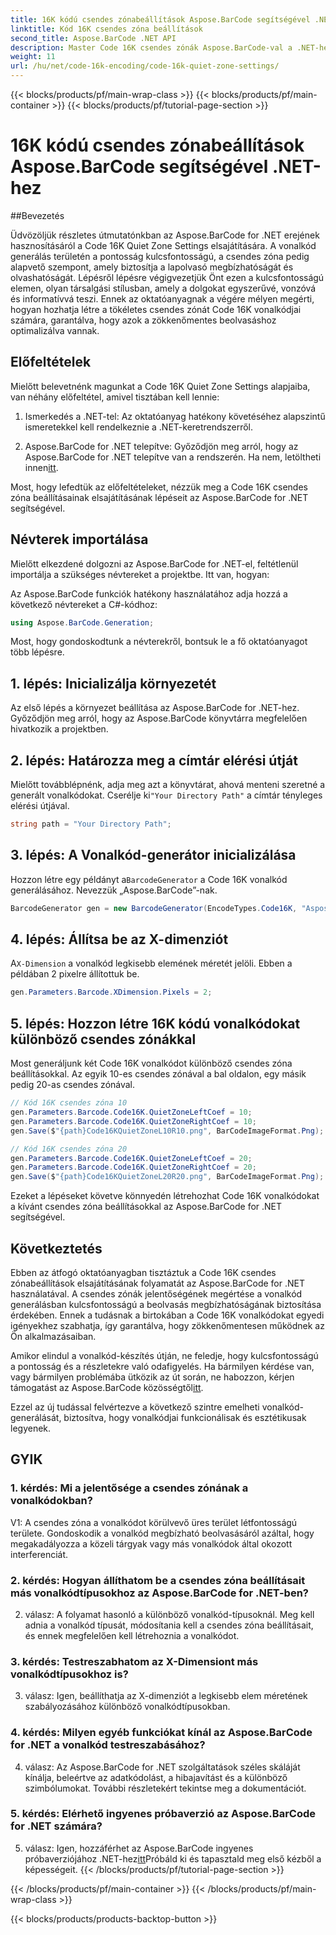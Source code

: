 ```yaml
---
title: 16K kódú csendes zónabeállítások Aspose.BarCode segítségével .NET-hez
linktitle: Kód 16K csendes zóna beállítások
second_title: Aspose.BarCode .NET API
description: Master Code 16K csendes zónák Aspose.BarCode-val a .NET-hez. Testreszabhatja a vonalkód beállításait a megbízható beolvasás érdekében.
weight: 11
url: /hu/net/code-16k-encoding/code-16k-quiet-zone-settings/
---
```


{{< blocks/products/pf/main-wrap-class >}}
{{< blocks/products/pf/main-container >}}
{{< blocks/products/pf/tutorial-page-section >}}

# 16K kódú csendes zónabeállítások Aspose.BarCode segítségével .NET-hez

##Bevezetés

Üdvözöljük részletes útmutatónkban az Aspose.BarCode for .NET erejének hasznosításáról a Code 16K Quiet Zone Settings elsajátítására. A vonalkód generálás területén a pontosság kulcsfontosságú, a csendes zóna pedig alapvető szempont, amely biztosítja a lapolvasó megbízhatóságát és olvashatóságát. Lépésről lépésre végigvezetjük Önt ezen a kulcsfontosságú elemen, olyan társalgási stílusban, amely a dolgokat egyszerűvé, vonzóvá és informatívvá teszi. Ennek az oktatóanyagnak a végére mélyen megérti, hogyan hozhatja létre a tökéletes csendes zónát Code 16K vonalkódjai számára, garantálva, hogy azok a zökkenőmentes beolvasáshoz optimalizálva vannak.

## Előfeltételek

Mielőtt belevetnénk magunkat a Code 16K Quiet Zone Settings alapjaiba, van néhány előfeltétel, amivel tisztában kell lennie:

1. Ismerkedés a .NET-tel: Az oktatóanyag hatékony követéséhez alapszintű ismeretekkel kell rendelkeznie a .NET-keretrendszerről.

2.  Aspose.BarCode for .NET telepítve: Győződjön meg arról, hogy az Aspose.BarCode for .NET telepítve van a rendszerén. Ha nem, letöltheti innen[itt](https://releases.aspose.com/barcode/net/).

Most, hogy lefedtük az előfeltételeket, nézzük meg a Code 16K csendes zóna beállításainak elsajátításának lépéseit az Aspose.BarCode for .NET segítségével.

## Névterek importálása

Mielőtt elkezdené dolgozni az Aspose.BarCode for .NET-el, feltétlenül importálja a szükséges névtereket a projektbe. Itt van, hogyan:

Az Aspose.BarCode funkciók hatékony használatához adja hozzá a következő névtereket a C#-kódhoz:

```csharp
using Aspose.BarCode.Generation;
```

Most, hogy gondoskodtunk a névterekről, bontsuk le a fő oktatóanyagot több lépésre.

## 1. lépés: Inicializálja környezetét

Az első lépés a környezet beállítása az Aspose.BarCode for .NET-hez. Győződjön meg arról, hogy az Aspose.BarCode könyvtárra megfelelően hivatkozik a projektben.

## 2. lépés: Határozza meg a címtár elérési útját

 Mielőtt továbblépnénk, adja meg azt a könyvtárat, ahová menteni szeretné a generált vonalkódokat. Cserélje ki`"Your Directory Path"` a címtár tényleges elérési útjával.

```csharp
string path = "Your Directory Path";
```

## 3. lépés: A Vonalkód-generátor inicializálása

 Hozzon létre egy példányt a`BarcodeGenerator` a Code 16K vonalkód generálásához. Nevezzük „Aspose.BarCode”-nak.

```csharp
BarcodeGenerator gen = new BarcodeGenerator(EncodeTypes.Code16K, "Aspose.BarCode");
```

## 4. lépés: Állítsa be az X-dimenziót

 A`X-Dimension` a vonalkód legkisebb elemének méretét jelöli. Ebben a példában 2 pixelre állítottuk be.

```csharp
gen.Parameters.Barcode.XDimension.Pixels = 2;
```

## 5. lépés: Hozzon létre 16K kódú vonalkódokat különböző csendes zónákkal

Most generáljunk két Code 16K vonalkódot különböző csendes zóna beállításokkal. Az egyik 10-es csendes zónával a bal oldalon, egy másik pedig 20-as csendes zónával.

```csharp
// Kód 16K csendes zóna 10
gen.Parameters.Barcode.Code16K.QuietZoneLeftCoef = 10;
gen.Parameters.Barcode.Code16K.QuietZoneRightCoef = 10;
gen.Save($"{path}Code16KQuietZoneL10R10.png", BarCodeImageFormat.Png);

// Kód 16K csendes zóna 20
gen.Parameters.Barcode.Code16K.QuietZoneLeftCoef = 20;
gen.Parameters.Barcode.Code16K.QuietZoneRightCoef = 20;
gen.Save($"{path}Code16KQuietZoneL20R20.png", BarCodeImageFormat.Png);
```

Ezeket a lépéseket követve könnyedén létrehozhat Code 16K vonalkódokat a kívánt csendes zóna beállításokkal az Aspose.BarCode for .NET segítségével.

## Következtetés

Ebben az átfogó oktatóanyagban tisztáztuk a Code 16K csendes zónabeállítások elsajátításának folyamatát az Aspose.BarCode for .NET használatával. A csendes zónák jelentőségének megértése a vonalkód generálásban kulcsfontosságú a beolvasás megbízhatóságának biztosítása érdekében. Ennek a tudásnak a birtokában a Code 16K vonalkódokat egyedi igényekhez szabhatja, így garantálva, hogy zökkenőmentesen működnek az Ön alkalmazásaiban.

 Amikor elindul a vonalkód-készítés útján, ne feledje, hogy kulcsfontosságú a pontosság és a részletekre való odafigyelés. Ha bármilyen kérdése van, vagy bármilyen problémába ütközik az út során, ne habozzon, kérjen támogatást az Aspose.BarCode közösségtől[itt](https://forum.aspose.com/c/barcode/13).

Ezzel az új tudással felvértezve a következő szintre emelheti vonalkód-generálását, biztosítva, hogy vonalkódjai funkcionálisak és esztétikusak legyenek.

## GYIK

### 1. kérdés: Mi a jelentősége a csendes zónának a vonalkódokban?
   
V1: A csendes zóna a vonalkódot körülvevő üres terület létfontosságú területe. Gondoskodik a vonalkód megbízható beolvasásáról azáltal, hogy megakadályozza a közeli tárgyak vagy más vonalkódok által okozott interferenciát.

### 2. kérdés: Hogyan állíthatom be a csendes zóna beállításait más vonalkódtípusokhoz az Aspose.BarCode for .NET-ben?

2. válasz: A folyamat hasonló a különböző vonalkód-típusoknál. Meg kell adnia a vonalkód típusát, módosítania kell a csendes zóna beállításait, és ennek megfelelően kell létrehoznia a vonalkódot.

### 3. kérdés: Testreszabhatom az X-Dimensiont más vonalkódtípusokhoz is?

3. válasz: Igen, beállíthatja az X-dimenziót a legkisebb elem méretének szabályozásához különböző vonalkódtípusokban.

### 4. kérdés: Milyen egyéb funkciókat kínál az Aspose.BarCode for .NET a vonalkód testreszabásához?

4. válasz: Az Aspose.BarCode for .NET szolgáltatások széles skáláját kínálja, beleértve az adatkódolást, a hibajavítást és a különböző szimbólumokat. További részletekért tekintse meg a dokumentációt.

### 5. kérdés: Elérhető ingyenes próbaverzió az Aspose.BarCode for .NET számára?

 5. válasz: Igen, hozzáférhet az Aspose.BarCode ingyenes próbaverziójához .NET-hez[itt](https://releases.aspose.com/)Próbáld ki és tapasztald meg első kézből a képességeit.
{{< /blocks/products/pf/tutorial-page-section >}}

{{< /blocks/products/pf/main-container >}}
{{< /blocks/products/pf/main-wrap-class >}}

{{< blocks/products/products-backtop-button >}}
